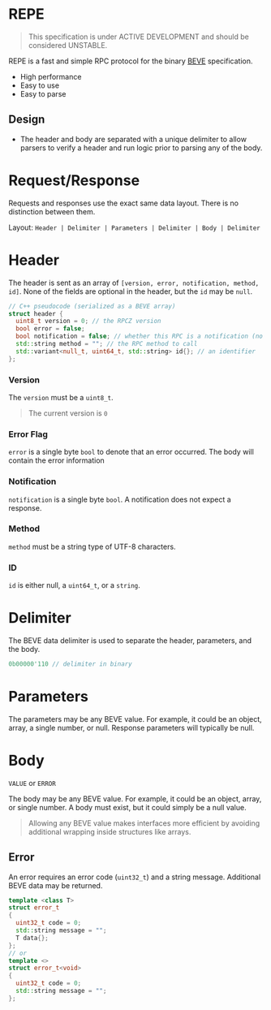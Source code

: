 # REPE

> This specification is under ACTIVE DEVELOPMENT and should be considered UNSTABLE.

REPE is a fast and simple RPC protocol for the binary [BEVE](https://github.com/stephenberry/beve) specification.

- High performance
- Easy to use
- Easy to parse

## Design

- The header and body are separated with a unique delimiter to allow parsers to verify a header and run logic prior to parsing any of the body.

# Request/Response

Requests and responses use the exact same data layout. There is no distinction between them.

Layout: `Header | Delimiter | Parameters | Delimiter | Body | Delimiter`

# Header

The header is sent as an array of `[version, error, notification, method, id]`. None of the fields are optional in the header, but the `id`  may be `null`.

```c++
// C++ pseudocode (serialized as a BEVE array)
struct header {
  uint8_t version = 0; // the RPCZ version
  bool error = false;
  bool notification = false; // whether this RPC is a notification (no response returned)
  std::string method = ""; // the RPC method to call
  std::variant<null_t, uint64_t, std::string> id{}; // an identifier
};
```

### Version

The `version` must be a `uint8_t`.

> The current version is `0`

### Error Flag

`error` is a single byte `bool` to denote that an error occurred. The body will contain the error information

### Notification

`notification` is a single byte `bool`. A notification does not expect a response.

### Method

`method` must be a string type of UTF-8 characters.

### ID

`id` is either null, a `uint64_t`, or a `string`.

# Delimiter

The BEVE data delimiter is used to separate the header, parameters, and the body.

```c++
0b00000'110 // delimiter in binary
```

# Parameters

The parameters may be any BEVE value. For example, it could be an object, array, a single number, or null. Response parameters will typically be null.

# Body

`VALUE` or `ERROR`

The body may be any BEVE value. For example, it could be an object, array, or single number. A body must exist, but it could simply be a null value.

> Allowing any BEVE value makes interfaces more efficient by avoiding additional wrapping inside structures like arrays.

## Error

An error requires an error code (`uint32_t`) and a string message. Additional BEVE data may be returned.

```c++
template <class T>
struct error_t
{
  uint32_t code = 0;
  std::string message = "";
  T data{};
};
// or
template <>
struct error_t<void>
{
  uint32_t code = 0;
  std::string message = "";
};
```

